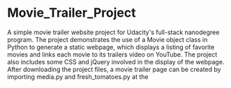 # Movie_Trailer_Project
A simple movie trailer website project for Udacity's full-stack nanodegree program. The project demonstrates the use of a 
Movie object class in Python to generate a static webpage, which displays a listing of favorite movies and links each movie to 
its trailers video on YouTube. The project also includes some CSS and jQuery involved in the display of the webpage.
After downloading the project files, a movie trailer page can be created by importing media.py and fresh_tomatoes.py at the 
